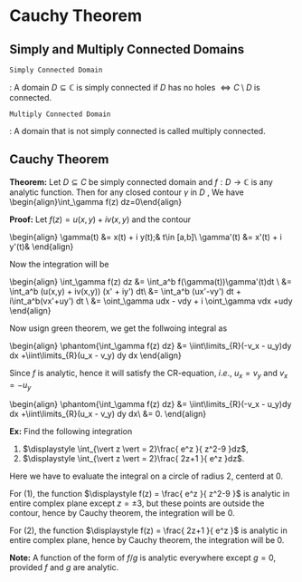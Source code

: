 # Cauchy Theorem

## Simply and Multiply Connected Domains

`Simply Connected Domain`

:   A domain $D\subseteq \mathbb{ C }$ is simply connected if $D$ has no holes $\Leftrightarrow C \setminus D$ is connected.

`Multiply Connected Domain`

:   A domain that is not simply connected  is called  multiply connected.


## Cauchy Theorem

**Theorem:** Let $D \subseteq C$ be  simply connected domain and $f:D\to  \mathbb{C}$  is any analytic  function. Then for any closed  contour $\gamma$ in $D$ , We have
      \begin{align}\int_\gamma f(z) dz=0\end{align}

**Proof:** Let  $f(z)= u(x,y) + iv(x,y)$ and the contour

\begin{align}
      \gamma(t) &= x(t) + i y(t);& t\in [a,b]\\
      \gamma'(t) &= x'(t) + i y'(t)&
\end{align}


Now the integration will be

\begin{align}
\int_\gamma f(z) dz &= \int_a^b f(\gamma(t))\gamma'(t)dt \\
                    &= \int_a^b (u(x,y) + iv(x,y)) (x' + iy') dt\\
                    &= \int_a^b (ux'-vy') dt + i\int_a^b(vx'+uy') dt \\
                    &= \oint_\gamma udx - vdy  + i \oint_\gamma vdx  +udy
\end{align}

Now usign green theorem, we get the follwoing integral as

\begin{align}
\phantom{\int_\gamma f(z) dz} &=  \iint\limits_{R}(-v_x - u_y)dy dx  +\iint\limits_{R}(u_x - v_y) dy dx
\end{align}

Since $f$ is analytic, hence it will satisfy the CR-equation, $i.e.,$ $u_x=v_y$ and $v_x=-u_y$

\begin{align}
\phantom{\int_\gamma f(z) dz} &= \iint\limits_{R}(-v_x - u_y)dy dx  +\iint\limits_{R}(u_x - v_y) dy dx\\
                    &= 0.
\end{align}

**Ex:** Find the following integration

   1. $\displaystyle \int_{\vert z \vert = 2}\frac{ e^z }{ z^2-9 }dz$,
   2. $\displaystyle \int_{\vert z \vert = 2}\frac{ 2z+1 }{ e^z }dz$.

Here we have to evaluate the integral on a circle of radius $2$, centerd at $0$.

For (1), the function $\displaystyle f(z) = \frac{ e^z }{ z^2-9 }$ is analytic in entire complex plane except $z=\pm 3$, but these points are outside the contour, hence by Cauchy theorem, the integration will be $0$.

For (2), the function $\displaystyle f(z) = \frac{ 2z+1 }{ e^z }$ is analytic in entire complex plane, hence by Cauchy theorem, the integration will be $0$.

**Note:** A function of the form of $f/g$ is analytic everywhere except $g=0$, provided $f$ and $g$ are analytic.
